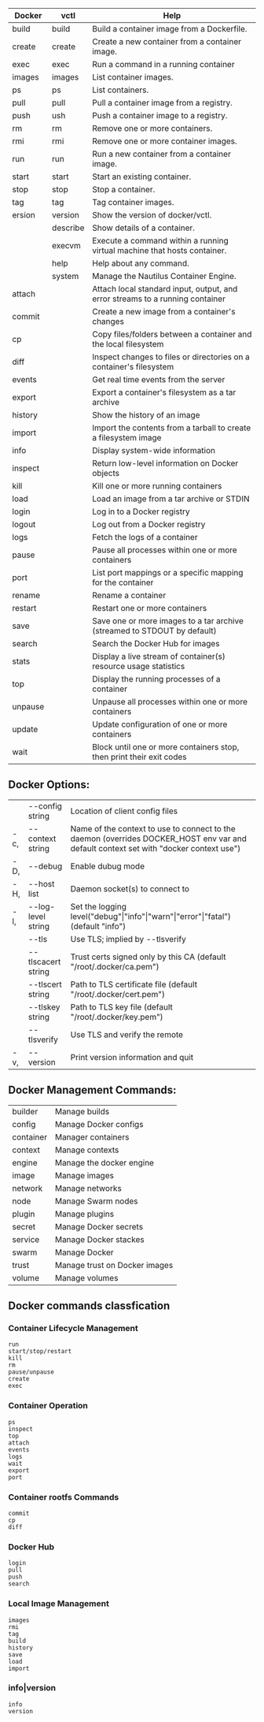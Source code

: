 | Docker  | vctl     | Help                                                         |
| ------- | -------- | ------------------------------------------------------------ |
| build   | build    | Build a container image from a Dockerfile.                   |
| create  | create   | Create a new container from a container image.               |
| exec    | exec     | Run a command in a running container                         |
| images  | images   | List container images.                                       |
| ps      | ps       | List containers.                                             |
| pull    | pull     | Pull a container image from a registry.                      |
| push    | ush      | Push a container image to a registry.                        |
| rm      | rm       | Remove one or more containers.                               |
| rmi     | rmi      | Remove one or more container images.                         |
| run     | run      | Run a new container from a container image.                  |
| start   | start    | Start an existing container.                                 |
| stop    | stop     | Stop a container.                                            |
| tag     | tag      | Tag container images.                                        |
| ersion  | version  | Show the version of docker/vctl.                             |
|         | describe | Show details of a container.                                 |
|         | execvm   | Execute a command within a running virtual machine that hosts container. |
|         | help     | Help about any command.                                      |
|         | system   | Manage the Nautilus Container Engine.                        |
| attach  |          | Attach local standard input, output, and error streams to a running container |
| commit  |          | Create a new image from a container's changes                |
| cp      |          | Copy files/folders between a container and the local filesystem |
| diff    |          | Inspect changes to files or directories on a container's filesystem |
| events  |          | Get real time events from the server                         |
| export  |          | Export a container's filesystem as a tar archive             |
| history |          | Show the history of an image                                 |
| import  |          | Import the contents from a tarball to create a filesystem image |
| info    |          | Display system-wide information                              |
| inspect |          | Return low-level information on Docker objects               |
| kill    |          | Kill one or more running containers                          |
| load    |          | Load an image from a tar archive or STDIN                    |
| login   |          | Log in to a Docker registry                                  |
| logout  |          | Log out from a Docker registry                               |
| logs    |          | Fetch the logs of a container                                |
| pause   |          | Pause all processes within one or more containers            |
| port    |          | List port mappings or a specific mapping for the container   |
| rename  |          | Rename a container                                           |
| restart |          | Restart one or more containers                               |
| save    |          | Save one or more images to a tar archive (streamed to STDOUT by default) |
| search  |          | Search the Docker Hub for images                             |
| stats   |          | Display a live stream of container(s) resource usage statistics |
| top     |          | Display the running processes of a container                 |
| unpause |          | Unpause all processes within one or more containers          |
| update  |          | Update configuration of one or more containers               |
| wait    |          | Block until one or more containers stop, then print their exit codes |



## Docker Options:

|      |                    |                                                              |
| ---- | ------------------ | ------------------------------------------------------------ |
|      | --config string    | Location of client config files                              |
| -c,  | --context string   | Name of the context to use to connect to the daemon (overrides DOCKER_HOST env var and default context set with "docker context use") |
| -D,  | --debug            | Enable dubug mode                                            |
| -H,  | --host list        | Daemon socket(s) to connect to                               |
| -l,  | --log-level string | Set the logging level("debug"\|"info"\|"warn"\|"error"\|"fatal")(default "info") |
|      | --tls              | Use TLS; implied by --tlsverify                              |
|      | --tlscacert string | Trust certs signed only by this CA (default "/root/.docker/ca.pem") |
|      | --tlscert string   | Path to TLS certificate file (default "/root/.docker/cert.pem") |
|      | --tlskey string    | Path to TLS key file (default "/root/.docker/key.pem")       |
|      | --tlsverify        | Use TLS and verify the remote                                |
| -v,  | --version          | Print version information and quit                           |



## Docker Management Commands:

|           |                               |
| --------- | ----------------------------- |
| builder   | Manage builds                 |
| config    | Manage Docker configs         |
| container | Manager containers            |
| context   | Manage contexts               |
| engine    | Manage the docker engine      |
| image     | Manage images                 |
| network   | Manage networks               |
| node      | Manage Swarm nodes            |
| plugin    | Manage plugins                |
| secret    | Manage Docker secrets         |
| service   | Manage Docker stackes         |
| swarm     | Manage Docker                 |
| trust     | Manage trust on Docker images |
| volume    | Manage volumes                |

## Docker commands classfication
### Container Lifecycle Management
    run
    start/stop/restart
    kill
    rm
    pause/unpause
    create
    exec

### Container Operation
    ps
    inspect
    top
    attach
    events
    logs
    wait
    export
    port

### Container rootfs Commands
    commit
    cp
    diff

### Docker Hub
    login
    pull
    push
    search

### Local Image Management
    images
    rmi
    tag
    build
    history
    save
    load
    import

### info|version
    info
    version
